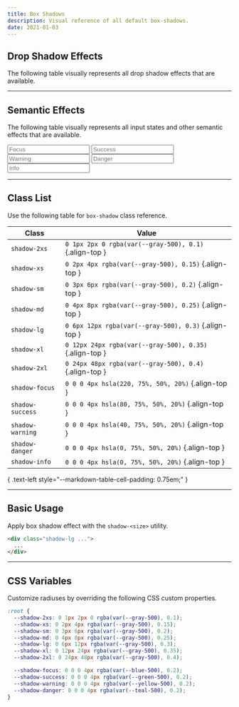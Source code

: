 ```yaml
---
title: Box Shadows
description: Visual reference of all default box-shadows.
date: 2021-01-03
---
```


## Drop Shadow Effects

The following table visually represents all drop shadow effects that are available.

<div class="bg-gray-100 p-20 radius-lg">
  <div class="grid grid-cols-1 gap-20">
    <div class="h-40 shadow-2xs bg-white radius-sm"></div>
    <div class="h-40 shadow-xs bg-white radius-sm"></div>
    <div class="h-40 shadow-sm bg-white radius-sm"></div>
    <div class="h-40 shadow-md bg-white radius-sm"></div>
    <div class="h-40 shadow-lg bg-white radius-sm"></div>
    <div class="h-40 shadow-xl bg-white radius-sm"></div>
    <div class="h-40 shadow-2xl bg-white radius-sm"></div>
  </div>
</div>

---

## Semantic Effects

The following table visually represents all input states and other semantic effects that are available.

<div class="bg-gray-100 p-20 radius-lg">
  <div class="grid grid-cols-1 gap-20">
    <input type="text" class="h-40 shadow-focus bg-white radius-sm" placeholder="Focus">
    <input type="text" class="h-40 shadow-success bg-white radius-sm" placeholder="Success">
    <input type="text" class="h-40 shadow-warning bg-white radius-sm" placeholder="Warning">
    <input type="text" class="h-40 shadow-danger bg-white radius-sm" placeholder="Danger">
    <input type="text" class="h-40 shadow-info bg-white radius-sm" placeholder="Info">
  </div>
</div>

---

## Class List

Use the following table for `box-shadow` class reference.

| Class | Value |
| - | - |
| `shadow-2xs` | `0 1px 2px 0 rgba(var(--gray-500), 0.1)` {.align-top } |
| `shadow-xs` | `0 2px 4px rgba(var(--gray-500), 0.15)` {.align-top } |
| `shadow-sm` | `0 3px 6px rgba(var(--gray-500), 0.2)` {.align-top } |
| `shadow-md` | `0 4px 8px rgba(var(--gray-500), 0.25)` {.align-top } |
| `shadow-lg` | `0 6px 12px rgba(var(--gray-500), 0.3)` {.align-top } |
| `shadow-xl` | `0 12px 24px rgba(var(--gray-500), 0.35)` {.align-top } |
| `shadow-2xl` | `0 24px 48px rgba(var(--gray-500), 0.4)` {.align-top } |
| `shadow-focus` | `0 0 0 4px hsla(220, 75%, 50%, 20%)` {.align-top } |
| `shadow-success` | `0 0 0 4px hsla(80, 75%, 50%, 20%)` {.align-top } |
| `shadow-warning` | `0 0 0 4px hsla(40, 75%, 50%, 20%)` {.align-top } |
| `shadow-danger` | `0 0 0 4px hsla(0, 75%, 50%, 20%)` {.align-top } |
| `shadow-info` | `0 0 0 4px hsla(0, 75%, 50%, 20%)` {.align-top } |

{ .text-left style="--markdown-table-cell-padding: 0.75em;" }

---

## Basic Usage

Apply box shadow effect with the `shadow-<size>` utility.

```html
<div class="shadow-lg ...">
  ...
</div>
```

---

## CSS Variables

Customize radiuses by overriding the following CSS custom properties.

```css
:root {
  --shadow-2xs: 0 1px 2px 0 rgba(var(--gray-500), 0.1);
  --shadow-xs: 0 2px 4px rgba(var(--gray-500), 0.15);
  --shadow-sm: 0 3px 6px rgba(var(--gray-500), 0.2);
  --shadow-md: 0 4px 8px rgba(var(--gray-500), 0.25);
  --shadow-lg: 0 6px 12px rgba(var(--gray-500), 0.3);
  --shadow-xl: 0 12px 24px rgba(var(--gray-500), 0.35);
  --shadow-2xl: 0 24px 48px rgba(var(--gray-500), 0.4);

  --shadow-focus: 0 0 0 4px rgba(var(--blue-500), 0.2);
  --shadow-success: 0 0 0 4px rgba(var(--green-500), 0.2);
  --shadow-warning: 0 0 0 4px rgba(var(--yellow-500), 0.2);
  --shadow-danger: 0 0 0 4px rgba(var(--teal-500), 0.2);
}
```

